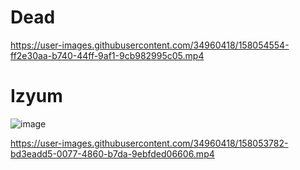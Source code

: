 # Dead

https://user-images.githubusercontent.com/34960418/158054554-ff2e30aa-b740-44ff-9af1-9cb982995c05.mp4





# Izyum

![image](https://user-images.githubusercontent.com/34960418/158053814-f34d771a-534a-4254-9fdb-2b8cab449b82.png)

https://user-images.githubusercontent.com/34960418/158053782-bd3eadd5-0077-4860-b7da-9ebfded06606.mp4

